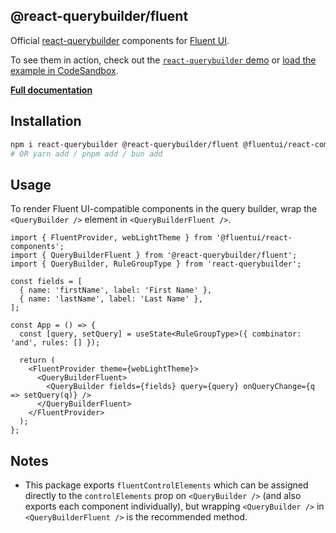 ## @react-querybuilder/fluent

Official [react-querybuilder](https://npmjs.com/package/react-querybuilder) components for [Fluent UI](https://github.com/microsoft/fluentui).

To see them in action, check out the [`react-querybuilder` demo](https://react-querybuilder.js.org/demo/fluent) or [load the example in CodeSandbox](https://codesandbox.io/s/github/react-querybuilder/react-querybuilder/tree/main/examples/fluent).

**[Full documentation](https://react-querybuilder.js.org/)**

## Installation

```bash
npm i react-querybuilder @react-querybuilder/fluent @fluentui/react-components @fluentui/react-icons-mdl2
# OR yarn add / pnpm add / bun add
```

## Usage

To render Fluent UI-compatible components in the query builder, wrap the `<QueryBuilder />` element in `<QueryBuilderFluent />`.

```tsx
import { FluentProvider, webLightTheme } from '@fluentui/react-components';
import { QueryBuilderFluent } from '@react-querybuilder/fluent';
import { QueryBuilder, RuleGroupType } from 'react-querybuilder';

const fields = [
  { name: 'firstName', label: 'First Name' },
  { name: 'lastName', label: 'Last Name' },
];

const App = () => {
  const [query, setQuery] = useState<RuleGroupType>({ combinator: 'and', rules: [] });

  return (
    <FluentProvider theme={webLightTheme}>
      <QueryBuilderFluent>
        <QueryBuilder fields={fields} query={query} onQueryChange={q => setQuery(q)} />
      </QueryBuilderFluent>
    </FluentProvider>
  );
};
```

## Notes

- This package exports `fluentControlElements` which can be assigned directly to the `controlElements` prop on `<QueryBuilder />` (and also exports each component individually), but wrapping `<QueryBuilder />` in `<QueryBuilderFluent />` is the recommended method.
